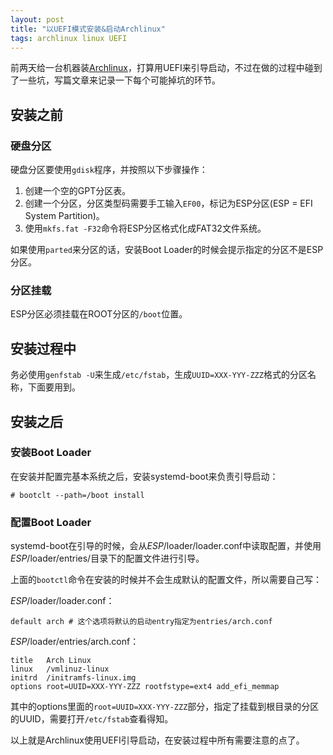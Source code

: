 ```yaml
---
layout: post
title: "以UEFI模式安装&启动Archlinux"
tags: archlinux linux UEFI
---
```

前两天给一台机器装[Archlinux](https://www.archlinux.org)，打算用UEFI来引导启动，不过在做的过程中碰到了一些坑，写篇文章来记录一下每个可能掉坑的环节。
## 安装之前
### 硬盘分区
硬盘分区要使用`gdisk`程序，并按照以下步骤操作：

1. 创建一个空的GPT分区表。
2. 创建一个分区，分区类型码需要手工输入`EF00`，标记为ESP分区(ESP = EFI System Partition)。
3. 使用`mkfs.fat -F32`命令将ESP分区格式化成FAT32文件系统。

如果使用`parted`来分区的话，安装Boot Loader的时候会提示指定的分区不是ESP分区。
### 分区挂载
ESP分区必须挂载在ROOT分区的`/boot`位置。
## 安装过程中
务必使用`genfstab -U`来生成`/etc/fstab`，生成`UUID=XXX-YYY-ZZZ`格式的分区名称，下面要用到。
## 安装之后
### 安装Boot Loader
在安装并配置完基本系统之后，安装systemd-boot来负责引导启动：

    # bootclt --path=/boot install

### 配置Boot Loader
systemd-boot在引导的时候，会从*ESP*/loader/loader.conf中读取配置，并使用*ESP*/loader/entries/目录下的配置文件进行引导。

上面的`bootctl`命令在安装的时候并不会生成默认的配置文件，所以需要自己写：

*ESP*/loader/loader.conf：

    default arch # 这个选项将默认的启动entry指定为entries/arch.conf

*ESP*/loader/entries/arch.conf：

    title   Arch Linux
    linux   /vmlinuz-linux
    initrd  /initramfs-linux.img
    options root=UUID=XXX-YYY-ZZZ rootfstype=ext4 add_efi_memmap

其中的options里面的`root=UUID=XXX-YYY-ZZZ`部分，指定了挂载到根目录的分区的UUID，需要打开`/etc/fstab`查看得知。

以上就是Archlinux使用UEFI引导启动，在安装过程中所有需要注意的点了。